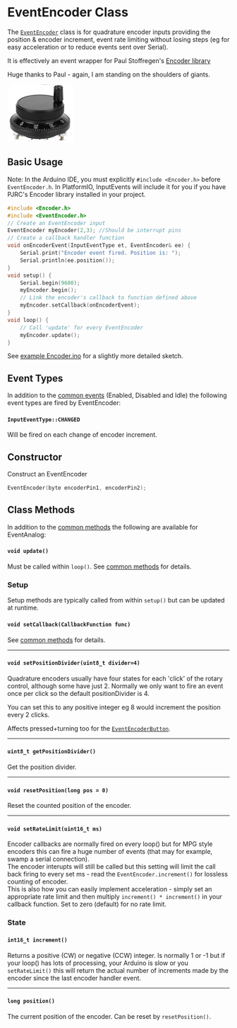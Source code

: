 # EventEncoder Class

The [`EventEncoder`](EventEncoder.md) class is for quadrature encoder inputs providing the position & encoder increment, event rate limiting without losing steps (eg for easy acceleration or to reduce events sent over Serial). 

It is effectively an event wrapper for Paul Stoffregen's [Encoder library](https://www.pjrc.com/teensy/td_libs_Encoder.html)

Huge thanks to Paul - again, I am standing on the shoulders of giants.

![button](../images/mpg.jpg)


## Basic Usage

Note: In the Arduino IDE, you must explicitly `#include <Encoder.h>` before `EventEncoder.h`. In PlatformIO, InputEvents will include it for you if you have PJRC's Encoder library installed in your project.

```cpp
#include <Encoder.h>
#include <EventEncoder.h>
// Create an EventEncoder input
EventEncoder myEncoder(2,3); //Should be interrupt pins
// Create a callback handler function
void onEncoderEvent(InputEventType et, EventEncoder& ee) {
    Serial.print("Encoder event fired. Position is: ");
    Serial.println(ee.position());
}
void setup() {
    Serial.begin(9600);
    myEncoder.begin();
    // Link the encoder's callback to function defined above
    myEncoder.setCallback(onEncoderEvent);
}
void loop() {
    // Call 'update' for every EventEncoder
    myEncoder.update();
}
```

See [example Encoder.ino](../examples/Encoder/Encoder.ino) for a slightly more detailed sketch.


## Event Types

In addition to the [common events](Common.md#common-events) (Enabled, Disabled and Idle) the following event types are fired by EventEncoder:


#### `InputEventType::CHANGED` 
Will be fired on each change of encoder increment.



## Constructor

Construct an EventEncoder
```cpp
EventEncoder(byte encoderPin1, encoderPin2);
```

## Class Methods

In addition to the [common methods](Common.md#common-methods) the following are available for EventAnalog:

#### `void update()`

Must be called within `loop()`. See [common methods](Common.md#void-update) for details.



### Setup

Setup methods are typically called from within `setup()` but can be updated at runtime.

#### `void setCallback(CallbackFunction func)`

See [common methods](Common.md#void-setcallbackcallbackfunction-func) for details.

----

#### `void setPositionDivider(uint8_t divider=4)`
Quadrature encoders usually have four states for each 'click' of the rotary control, although some have just 2. Normally we only want to fire an event once per click so the default  positionDivider is 4.

You can set this to any positive integer eg 8 would increment the position every 2 clicks. 

Affects pressed+turning too for the [`EventEncoderButton`](EventEncoderButton.md).

----

#### `uint8_t getPositionDivider()`
Get the position divider.

----

#### `void resetPosition(long pos = 0)`
Reset the counted position of the encoder. 


----

#### `void setRateLimit(uint16_t ms)`
Encoder callbacks are normally fired on every loop() but for MPG style encoders this can fire a huge number of events (that may for example, swamp a serial connection).    
The encoder interupts will still be called but this setting will limit the call back firing to every set ms - read the `EventEncoder.increment()` for lossless counting of encoder.   
This is also how you can easily implement acceleration - simply set an appropriate rate limit and then multiply `increment() * increment()` in your callback function. 
Set to zero (default) for no rate limit.



### State

#### `int16_t increment()`
Returns a positive (CW) or negative (CCW) integer. Is normally 1 or -1 but if your loop() has lots of processing, your Arduino is slow or you `setRateLimit()` this will return the actual number of increments made by the encoder since the last encoder handler event.

----

#### `long position()`
The current position of the encoder. Can be reset by `resetPosition()`.


